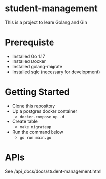 # student-management
This is a project to learn Golang and Gin

# Prerequiste
- Installed Go 1.17
- Installed Docker
- Installed golang-migrate
- Installed sqlc (necessary for development)

# Getting Started
- Clone this repository
- Up a postgres docker container
  - ``docker-compose up -d``
- Create table
  - ``make migrateup``
- Run the command below
  - ``go run main.go``

# APIs
See /api_docs/docs/student-management.html
